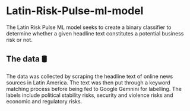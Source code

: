 # Latin-Risk-Pulse-ml-model

The Latin Risk Pulse ML model seeks to create a binary classifier to determine whether a given headline text constitutes a potential business risk or not. 

## The data 🛢
The data was collected by scraping the headline text of online news sources in Latin America. The text was then put through a keyword matching process before being fed to Google Gemnini for labelling. The labels include political stability risks, security and violence risks and economic and regulatory risks.
